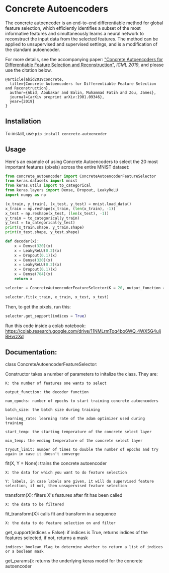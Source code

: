 # Concrete Autoencoders

The concrete autoencoder is an end-to-end differentiable method for global feature selection, which efficiently identifies a subset of the most informative features and simultaneously learns a neural network to reconstruct the input data from the selected features. The method can be applied to unsupervised and supervised settings, and is a modification of the standard autoencoder.

For more details, see the accompanying paper: ["Concrete Autoencoders for Differentiable Feature Selection and Reconstruction"](https://arxiv.org/abs/1901.09346), *ICML 2019*, and please use the citation below.

```
@article{abid2019concrete,
  title={Concrete Autoencoders for Differentiable Feature Selection and Reconstruction},
  author={Abid, Abubakar and Balin, Muhammad Fatih and Zou, James},
  journal={arXiv preprint arXiv:1901.09346},
  year={2019}
}
```

## Installation

To install, use `pip install concrete-autoencoder`

## Usage

Here's an example of using Concrete Autoencoders to select the 20 most important features (pixels) across the entire MNIST dataset:

```python
from concrete_autoencoder import ConcreteAutoencoderFeatureSelector
from keras.datasets import mnist
from keras.utils import to_categorical
from keras.layers import Dense, Dropout, LeakyReLU
import numpy as np

(x_train, y_train), (x_test, y_test) = mnist.load_data()
x_train = np.reshape(x_train, (len(x_train), -1))
x_test = np.reshape(x_test, (len(x_test), -1))
y_train = to_categorical(y_train)
y_test = to_categorical(y_test)
print(x_train.shape, y_train.shape)
print(x_test.shape, y_test.shape)

def decoder(x):
    x = Dense(320)(x)
    x = LeakyReLU(0.2)(x)
    x = Dropout(0.1)(x)
    x = Dense(320)(x)
    x = LeakyReLU(0.2)(x)
    x = Dropout(0.1)(x)
    x = Dense(784)(x)
    return x

selector = ConcreteAutoencoderFeatureSelector(K = 20, output_function = decoder, num_epochs = 800)

selector.fit(x_train, x_train, x_test, x_test)
```

Then, to get the pixels, run this:
```python
selector.get_support(indices = True)
```

Run this code inside a colab notebook: https://colab.research.google.com/drive/11NMLrmToq4bo6WQ_4WX5G4uIjBHyrzXd

## Documentation:

class ConcreteAutoencoderFeatureSelector:

  Constructor takes a number of parameters to initalize the class. They are:
  
    K: the number of features one wants to select
    
    output_function: the decoder function
    
    num_epochs: number of epochs to start training concrete autoencoders
    
    batch_size: the batch size during training
    
    learning_rate: learning rate of the adam optimizer used during training
    
    start_temp: the starting temperature of the concrete select layer
    
    min_temp: the ending temperature of the concrete select layer
    
    tryout_limit: number of times to double the number of epochs and try again in case it doesn't converge
    
    
  fit(X, Y = None): trains the concrete autoencoder
  
    X: the data for which you want to do feature selection
    
    Y: labels, in case labels are given, it will do supervised feature selection, if not, then unsupervised feature selection
  
  
  transform(X): filters X's features after fit has been called
  
    X: the data to be filtered
    
    
  fit_transform(X): calls fit and transform in a sequence
  
    X: the data to do feature selection on and filter
    
    
  get_support(indices = False): if indices is True, returns indices of the features selected, if not, returns a mask
  
    indices: boolean flag to determine whether to return a list of indices or a boolean mask
    
  
  get_params(): returns the underlying keras model for the concrete autoencoder
    
